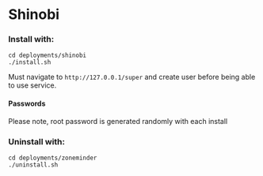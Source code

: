 # Shinobi

### Install with:

```
cd deployments/shinobi
./install.sh
```

Must navigate to `http://127.0.0.1/super` and create user
before being able to use service.

#### Passwords

Please note, root password is generated randomly with each install

### Uninstall with:

```
cd deployments/zoneminder
./uninstall.sh
```
